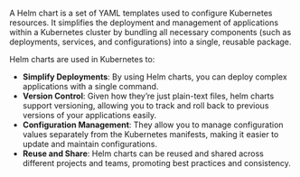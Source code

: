 A Helm chart is a set of YAML templates used to configure Kubernetes resources. It simplifies the deployment and management of applications within a Kubernetes cluster by bundling all necessary components (such as deployments, services, and configurations) into a single, reusable package.

Helm charts are used in Kubernetes to:

- **Simplify Deployments**: By using Helm charts, you can deploy complex applications with a single command.
- **Version Control**: Given how they’re just plain-text files, helm charts support versioning, allowing you to track and roll back to previous versions of your applications easily.
- **Configuration Management**: They allow you to manage configuration values separately from the Kubernetes manifests, making it easier to update and maintain configurations.
- **Reuse and Share**: Helm charts can be reused and shared across different projects and teams, promoting best practices and consistency.